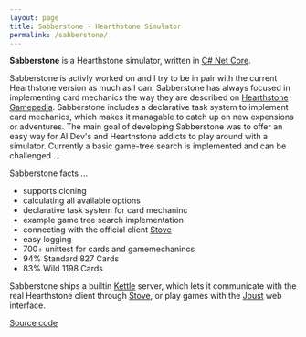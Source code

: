 ```yaml
---
layout: page
title: Sabberstone - Hearthstone Simulator
permalink: /sabberstone/
---
```


**Sabberstone** is a Hearthstone simulator, written in [C# Net Core](https://www.microsoft.com/net/core).

Sabberstone is activly worked on and I try to be in pair with the current Hearthstone version as much as I can. Sabberstone has always focused in implementing card mechanics the way they are described on [Hearthstone Gamepedia](http://hearthstone.gamepedia.com/Advanced_rulebook). Sabberstone includes a declarative task system to implement card mechanics, which makes it managable to catch up on new expensions or adventures. The main goal of developing Sabberstone was to offer an easy way for AI Dev's and Hearthstone addicts to play around with a simulator. Currently a basic game-tree search is implemented and can be challenged ...

Sabberstone facts ...

* supports cloning
* calculating all available options
* declarative task system for card mechaninc
* example game tree search implementation
* connecting with the official client [Stove](/stove/)
* easy logging
* 700+ unittest for cards and gamemechanincs
* 94% Standard 827 Cards
* 83% Wild 1198 Cards

Sabberstone ships a builtin [Kettle](/kettle/) server, which lets it communicate with the real Hearthstone client through [Stove](/stove/), or play games with the [Joust](/joust/) web interface.

[Source code](https://github.com/HearthSim/SabberStone)

